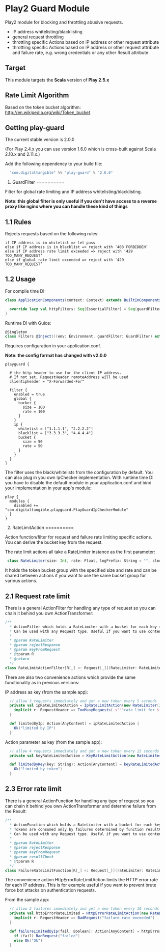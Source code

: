 Play2 Guard Module
==========

Play2 module for blocking and throttling abusive requests.

- IP address whitelisting/blacklisting
- general request throttling
- throttling specific Actions based on IP address or other request attribute
- throttling specific Actions based on IP address or other request attribute and failure rate, e.g. wrong credentials or any other Result attribute

Target
----------

This module targets the __Scala__ version of __Play 2.5.x__

Rate Limit Algorithm
----------
Based on the token bucket algorithm: http://en.wikipedia.org/wiki/Token_bucket


Getting play-guard
----------

The current stable version is 2.0.0

(For Play 2.4.x you can use version 1.6.0 which is cross-built against Scala 2.10.x and 2.11.x.)

Add the following dependency to your build file:

```scala
  "com.digitaltangible" %% "play-guard" % "2.0.0"
```

1. GuardFilter
==========

Filter for global rate limiting and IP address whitelisting/blacklisting.

__Note: this global filter is only useful if you don't have access to a reverse proxy like nginx where you can handle these kind of things__

1.1 Rules
----------
Rejects requests based on the following rules:

```
if IP address is in whitelist => let pass
else if IP address is in blacklist => reject with ‘403 FORBIDDEN’
else if IP address rate limit exceeded => reject with ‘429 TOO_MANY_REQUEST’
else if global rate limit exceeded => reject with ‘429 TOO_MANY_REQUEST’
```

1.2 Usage
----------

For compile time DI:

```scala
class ApplicationComponents(context: Context) extends BuiltInComponentsFromContext(context) with PlayGuardComponents {

  override lazy val httpFilters: Seq[EssentialFilter] = Seq(guardFilter)
}
```

Runtime DI with Guice:

```scala
@Singleton
class Filters @Inject()(env: Environment, guardFilter: GuardFilter) extends DefaultHttpFilters(guardFilter)
```


Requires configuration in your application.conf.

__Note: the config format has changed with v2.0.0__


```
playguard {

  # the http header to use for the client IP address.
  # If not set, RequestHeader.remoteAddress will be used
  clientipheader = "X-Forwarded-For"

  filter {
    enabled = true
    global {
      bucket {
        size = 100
        rate = 100
      }
    }
    ip {
      whitelist = ["1.1.1.1", "2.2.2.2"]
      blacklist = ["3.3.3.3", "4.4.4.4"]
      bucket {
        size = 50
        rate = 50
      }
    }
  }
}
```

The filter uses the black/whitelists from the configuration by default. You can also plug in you own IpChecker implementation. With runtime time DI you have to disable the default module in your application.conf and bind your implementation in your app's module:

 ```
 play {
   modules {
     disabled += "com.digitaltangible.playguard.PlayGuardIpCheckerModule"
   }
 }
 ```



2. RateLimitAction
==========

Action function/filter for request and failure rate limiting specific actions. You can derive the bucket key from the request.

The rate limit actions all take a RateLimiter instance as the first parameter:

```scala
 class RateLimiter(size: Int, rate: Float, logPrefix: String = "", clock: Clock = CurrentTimeClock)(implicit system: ActorSystem)
```

It holds the token bucket group with the specified size and rate and can be shared between actions if you want to use the same bucket group for various actions.



2.1 Request rate limit
-------

There is a general ActionFilter for handling any type of request so you can chain it behind you own ActionTransformer:

```scala
/**
  * ActionFilter which holds a RateLimiter with a bucket for each key returned by function keyFromRequest.
  * Can be used with any Request type. Useful if you want to use content from a wrapped request, e.g. User ID
  *
  * @param RateLimiter
  * @param rejectResponse
  * @param keyFromRequest
  * @tparam R
  * @return
  */
class RateLimitActionFilter[R[_] <: Request[_]](RateLimiter: RateLimiter)(rejectResponse: R[_] => Result, keyFromRequest: R[_] => Any) extends ActionFilter[R]
```

There are also two convenience actions which provide the same functionality as in previous versions:

IP address as key (from the sample app):

```scala
  // allow 3 requests immediately and get a new token every 5 seconds
  private val ipRateLimitedAction = IpRateLimitAction(new RateLimiter(3, 1f / 5, "test limit by IP address")) {
    implicit r: RequestHeader => TooManyRequests( s"""rate limit for ${r.remoteAddress} exceeded""")
  }

  def limitedByIp: Action[AnyContent] = ipRateLimitedAction {
    Ok("limited by IP")
  }
```

Action parameter as key (from the sample app):

```scala
  // allow 4 requests immediately and get a new token every 15 seconds
  private val keyRateLimitedAction = KeyRateLimitAction(new RateLimiter(4, 1f / 15, "test by token")) _

  def limitedByKey(key: String): Action[AnyContent] = keyRateLimitedAction(_ => TooManyRequests( s"""rate limit for '$key' exceeded"""), key) {
    Ok("limited by token")
  }
```

2.3 Error rate limit
-------

There is a general ActionFunction for handling any type of request so you can chain it behind you own ActionTransformer and determine failure from the Result:

```scala
/**
  * ActionFunction which holds a RateLimiter with a bucket for each key returned by function keyFromRequest.
  * Tokens are consumed only by failures determined by function resultCheck. If no tokens remain, requests with this key are rejected.
  * Can be used with any Request type. Useful if you want to use content from a wrapped request, e.g. User ID
  *
  * @param RateLimiter
  * @param rejectResponse
  * @param keyFromRequest
  * @param resultCheck
  * @tparam R
  */
class FailureRateLimitFunction[R[_] <: Request[_]](rateLimiter: RateLimiter)(rejectResponse: R[_] => Result, keyFromRequest: R[_] => Any, resultCheck: Result => Boolean) extends ActionFunction[R, R]
```

The convenience action HttpErrorRateLimitAction limits the HTTP error rate for each IP address. This is for example useful if you want to prevent brute force bot attacks on authentication requests.

From the sample app:

```scala
  // allow 2 failures immediately and get a new token every 10 seconds
  private val httpErrorRateLimited = HttpErrorRateLimitAction(new RateLimiter(2, 1f / 10, "test failure rate limit")) {
    implicit r: RequestHeader => BadRequest("failure rate exceeded")
  }

  def failureLimitedByIp(fail: Boolean): Action[AnyContent] = httpErrorRateLimited {
    if (fail) BadRequest("failed")
    else Ok("Ok")
  }
```
